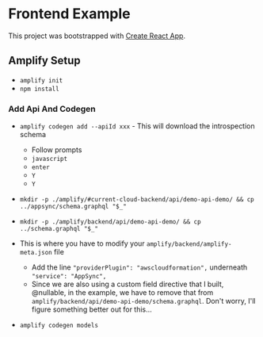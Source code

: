 # Frontend Example

This project was bootstrapped with [Create React App](https://github.com/facebook/create-react-app).

## Amplify Setup

* `amplify init`
* `npm install`

### Add Api And Codegen

* `amplify codegen add --apiId xxx` - This will download the introspection schema
    * Follow prompts
    * `javascript`
    * `enter`
    * `Y`
    * `Y`

* `mkdir -p ./amplify/#current-cloud-backend/api/demo-api-demo/ && cp ../appsync/schema.graphql "$_"`
* `mkdir -p ./amplify/backend/api/demo-api-demo/ && cp ../schema.graphql "$_"`
* This is where you have to modify your `amplify/backend/amplify-meta.json` file
    * Add the line `"providerPlugin": "awscloudformation",` underneath `"service": "AppSync",`
    * Since we are also using a custom field directive that I built, @nullable, in the example, we have to remove that from `amplify/backend/api/demo-api-demo/schema.graphql`. Don't worry, I'll figure something better out for this...
* `amplify codegen models`